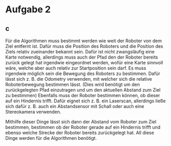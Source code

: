 # Aufgabe 2
## c
Für die Algorithmen muss bestimmt werden wie weit der Roboter von dem Ziel entfernt ist. Dafür muss die Position des Roboters und die Position des Ziels relativ zueinander bekannt sein. Dafür ist nicht zwangsläufig eine Karte notwendig, allerdings muss auch der Pfad den der Roboter bereits zurück gelegt hat irgendwie eingeordnet werden, wofür eine Karte sinnvoll wäre, welche aber auch relativ zur Startposition sein darf.
Es muss irgendwie möglich sein die Bewegung des Roboters zu bestimmen. Dafür lässt sich z. B. die Odometry verwenden, mit welcher sich die relative Roboterbewegung bestimmen lässt. (Dies wird benötigt um den zurückgelegten Pfad einzutragen und um den aktuellen Abstand zum Ziel zu bestimmen)
Ebenfalls muss der Roboter bestimmen können, ob dieser auf ein Hindernis trifft. Dafür eignet sich z. B. ein Laserscan, allerdings ließe sich dafür z. B. auch ein Abstandsensor mit Schall oder auch eine Stereokamera verwenden.

Mithilfe dieser Dinge lässt sich dann der Abstand vom Roboter zum Ziel bestimmen, bestimmen ob der Roboter gerade auf ein Hindernis trifft und ebenso welche Strecke der Roboter bereits zurückgelegt hat. All diese Dinge werden für die Algorithmen benötigt.